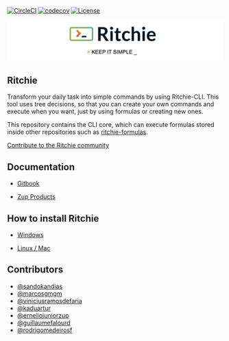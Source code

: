 [![CircleCI](https://circleci.com/gh/zupit/ritchie-cli/tree/master.svg?style=svg)](https://circleci.com/gh/zupit/ritchie-cli) [![codecov](https://codecov.io/gh/zupit/ritchie-cli/branch/master/graph/badge.svg)](https://codecov.io/gh/zupit/ritchie-cli) [![License](https://img.shields.io/badge/License-Apache%202.0-blue.svg)](https://opensource.org/licenses/Apache-2.0)



<img class="special-img-class" src="/docs/img/ritchie-banner.png" />

## Ritchie

Transform your daily task into simple commands by using Ritchie-CLI. 
This tool uses tree decisions, so that you can create your own commands and execute when you want, just by using formulas or creating new ones. 

This repository contains the CLI core, which can execute formulas stored inside other repositories such as [ritchie-formulas](https://github.com/ZupIT/ritchie-formulas).

[Contribute to the Ritchie community](https://github.com/ZupIT/ritchie-cli/blob/master/CONTRIBUTING.md)


## Documentation

- [Gitbook](https://docs.ritchiecli.io)

- [Zup Products](https://www.zup.com.br/en/about) 


## How to install Ritchie

- [Windows](https://docs.ritchiecli.io/v/master/get-started/installation/windows)

- [Linux / Mac](https://docs.ritchiecli.io/v/master/get-started/installation/linux-mac)


## Contributors

* [@sandokandias](https://github.com/sandokandias) 
* [@marcosgmgm](https://github.com/marcosgmgm) 
* [@viniciusramosdefaria](https://github.com/viniciusramosdefaria) 
* [@kaduartur](https://github.com/kaduartur) 
* [@erneliojuniorzup](https://github.com/erneliojuniorzup)
* [@guillaumefalourd](https://github.com/guillaumefalourd)
* [@rodrigomedeirosf](https://github.com/rodrigomedeirosf)
